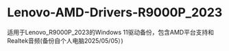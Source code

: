 # Lenovo-AMD-Drivers-R9000P_2023
适用于Lenovo_R9000P_2023的Windows 11驱动备份，包含AMD平台支持和Realtek音频(备份自个人电脑2025/05/05）)
